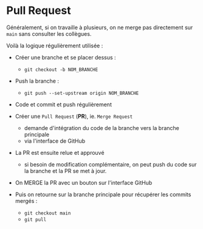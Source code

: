 # Pull Request

Généralement, si on travaille à plusieurs, on ne merge pas directement sur `main` sans consulter les collègues.

Voilà la logique régulièrement utilisée : 

- Créer une branche et se placer dessus :
  - `git checkout -b NOM_BRANCHE`

- Push la branche :
  - `git push --set-upstream origin NOM_BRANCHE`

- Code et commit et push régulièrement

- Créer une `Pull Request` (**PR**), ie. `Merge Request` 
  - demande d'intégration du code de la branche vers la branche principale
  - via l'interface de GitHub

- La PR est ensuite relue et approuvé
  - si besoin de modification complémentaire, on peut push du code sur la branche et la PR se met à jour.

- On MERGE la PR avec un bouton sur l'interface GitHub

- Puis on retourne sur la branche principale pour récupérer les commits mergés : 
  - `git checkout main`
  - `git pull`
